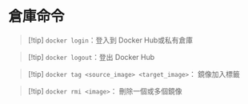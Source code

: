 # 倉庫命令

>[!tip]     `docker login`：登入到 Docker Hub或私有倉庫

>[!tip]     `docker logout`：登出 Docker Hub

>[!tip]     `docker tag <source_image> <target_image>`： 鏡像加入標籤

>[!tip]     `docker rmi <image>`： 刪除一個或多個鏡像

